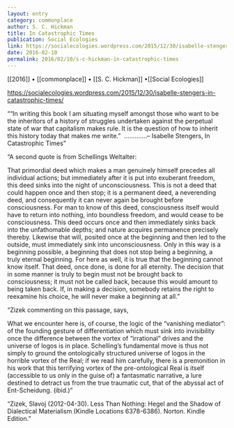 ```yaml
---
layout: entry
category: commonplace
author: S. C. Hickman
title: In Catastrophic Times
publication: Social Ecologies
link: https://socialecologies.wordpress.com/2015/12/30/isabelle-stengers-in-catastrophic-times/
date: 2016-02-10
permalink: 2016/02/10/s-c-hickman-in-catastrophic-times
---
```


[[2016]] • [[commonplace]] • [[S. C. Hickman]] •[[Social Ecologies]]

https://socialecologies.wordpress.com/2015/12/30/isabelle-stengers-in-catastrophic-times/

““In writing this book I am situating myself amongst those who want to be the inheritors of a history of struggles undertaken against the perpetual state of war that capitalism makes rule. It is the question of how to inherit this history today that makes me write.” 
………….– Isabelle Stengers, In Catastrophic Times”

“A second quote is from Schellings Weltalter:

That primordial deed which makes a man genuinely himself precedes all individual actions; but immediately after it is put into exuberant freedom, this deed sinks into the night of unconsciousness. This is not a deed that could happen once and then stop; it is a permanent deed, a neverending deed, and consequently it can never again be brought before consciousness. For man to know of this deed, consciousness itself would have to return into nothing, into boundless freedom, and would cease to be consciousness. This deed occurs once and then immediately sinks back into the unfathomable depths; and nature acquires permanence precisely thereby. Likewise that will, posited once at the beginning and then led to the outside, must immediately sink into unconsciousness. Only in this way is a beginning possible, a beginning that does not stop being a beginning, a truly eternal beginning. For here as well, it is true that the beginning cannot know itself. That deed, once done, is done for all eternity. The decision that in some manner is truly to begin must not be brought back to consciousness; it must not be called back, because this would amount to being taken back. If, in making a decision, somebody retains the right to reexamine his choice, he will never make a beginning at all.”

“Zizek commenting on this passage, says,

What we encounter here is, of course, the logic of the “vanishing mediator”: of the founding gesture of differentiation which must sink into invisibility once the difference between the vortex of “irrational” drives and the universe of logos is in place. Schelling’s fundamental move is thus not simply to ground the ontologically structured universe of logos in the horrible vortex of the Real; if we read him carefully, there is a premonition in his work that this terrifying vortex of the pre-ontological Real is itself (accessible to us only in the guise of) a fantasmatic narrative, a lure destined to detract us from the true traumatic cut, that of the abyssal act of Ent-Scheidung. (ibid.)”

“Zizek, Slavoj (2012-04-30). Less Than Nothing: Hegel and the Shadow of Dialectical Materialism (Kindle Locations 6378-6386). Norton. Kindle Edition.”
